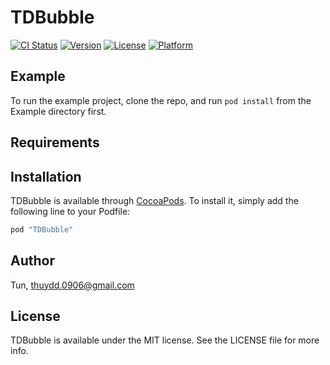 # TDBubble

[![CI Status](http://img.shields.io/travis/Tun/TDBubble.svg?style=flat)](https://travis-ci.org/Tun/TDBubble)
[![Version](https://img.shields.io/cocoapods/v/TDBubble.svg?style=flat)](http://cocoapods.org/pods/TDBubble)
[![License](https://img.shields.io/cocoapods/l/TDBubble.svg?style=flat)](http://cocoapods.org/pods/TDBubble)
[![Platform](https://img.shields.io/cocoapods/p/TDBubble.svg?style=flat)](http://cocoapods.org/pods/TDBubble)

## Example

To run the example project, clone the repo, and run `pod install` from the Example directory first.

## Requirements

## Installation

TDBubble is available through [CocoaPods](http://cocoapods.org). To install
it, simply add the following line to your Podfile:

```ruby
pod "TDBubble"
```

## Author

Tun, thuydd.0906@gmail.com

## License

TDBubble is available under the MIT license. See the LICENSE file for more info.
